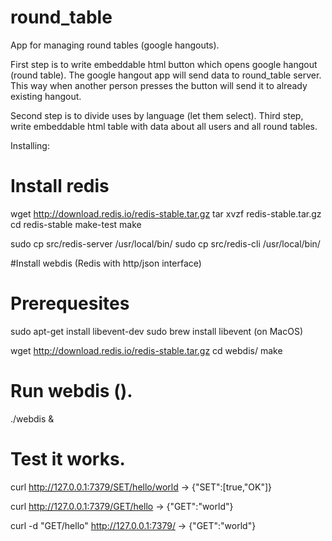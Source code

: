round_table
===========

App for managing round tables (google hangouts).

First step is to write embeddable html button which opens google hangout (round table).
The google hangout app will send data to round_table server.
This way when another person presses the button will send it to already existing hangout.

Second step is to divide uses by language (let them select).
Third step, write embeddable html table with data about all users and all round tables.

Installing:

# Install redis
wget http://download.redis.io/redis-stable.tar.gz
tar xvzf redis-stable.tar.gz
cd redis-stable
make-test
make

sudo cp src/redis-server /usr/local/bin/
sudo cp src/redis-cli /usr/local/bin/

#Install webdis (Redis with http/json interface)

# Prerequesites
sudo apt-get install libevent-dev
sudo brew install libevent (on MacOS)

wget http://download.redis.io/redis-stable.tar.gz
cd webdis/
make

# Run webdis ().
./webdis &

# Test it works.
curl http://127.0.0.1:7379/SET/hello/world
→ {"SET":[true,"OK"]}

curl http://127.0.0.1:7379/GET/hello
→ {"GET":"world"}

curl -d "GET/hello" http://127.0.0.1:7379/
→ {"GET":"world"}
